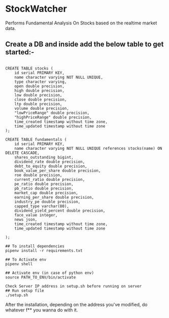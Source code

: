 # StockWatcher
Performs Fundamental Analysis On Stocks based on the realtime market data. 

## Create a DB and inside add the below table to get started:-
```

CREATE TABLE stocks (
    id serial PRIMARY KEY,
    name character varying NOT NULL UNIQUE,
    type character varying,
    open double precision,
    high double precision,
    low double precision,
    close double precision,
    ltp double precision,
    volume double precision,
    "lowPriceRange" double precision,
    "highPriceRange" double precision,
    time_created timestamp without time zone,
    time_updated timestamp without time zone
);

CREATE TABLE fundamentals (
	id serial PRIMARY KEY,
    name character varying NOT NULL UNIQUE references stocks(name) ON DELETE CASCADE,
    shares_outstanding bigint,
    dividend_rate double precision,
    debt_to_equity double precision,
    book_value_per_share double precision,
    roe double precision,
    current_ratio double precision,
    pe_ratio double precision,
    pb_ratio double precision,
    market_cap double precision,
    earning_per_share double precision,
    industry_pe double precision,
    capped_type varchar(80),
    dividend_yield_percent double precision,
    face_value integer,
    news json,
    time_created timestamp without time zone,
    time_updated timestamp without time zone

);

## To install dependencies
pipenv install -r requirements.txt

## To Activate env
pipenv shell

## Activate env (in case of python env)
source PATH_TO_ENV/bin/activate

Check Server IP address in setup.sh before running on server
## Run setup file
./setup.sh
```

After the installation, depending on the address you've modified, do whatever f** you wanna do with it.

